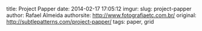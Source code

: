 title: Project Papper
date: 2014-02-17 17:05:12
imgur: 
slug: project-papper
author: Rafael Almeida
authorsite: http://www.fotografiaetc.com.br/
original: http://subtlepatterns.com/project-papper/
tags: paper, grid
